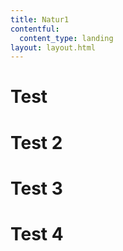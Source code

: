 ```yaml
---
title: Natur1
contentful:
  content_type: landing
layout: layout.html
---
```


# Test
# Test 2
# Test 3
# Test 4
